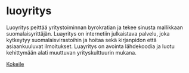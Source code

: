 # luoyritys

Luoyritys peittää yritystoiminnan byrokratian ja tekee sinusta mallikkaan suomalaisyrittäjän. Luayritys on internetiin julkaistava palvelu, joka kytkeytyy suomalaisvirastoihin ja hoitaa sekä kirjanpidon että asiaankuuluvat ilmoitukset. Luayritys on avointa lähdekoodia ja luotu kehittymään alati muuttuvan yrityskulttuurin mukana.

[Kokeile](https://rawgit.com/axelpale/luoyritys/master/index.html)
